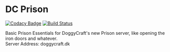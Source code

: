 DC Prison
======

[![Codacy Badge](https://api.codacy.com/project/badge/Grade/fb67006df9844c95a8f8613c33a74a41)](https://www.codacy.com/app/Fido2603/DCPrison?utm_source=github.com&amp;utm_medium=referral&amp;utm_content=DoggyCraftDK/DCPrison&amp;utm_campaign=Badge_Grade)
[![Build Status](https://travis-ci.com/DoggyCraftDK/DCPrison.svg?branch=master)](https://travis-ci.com/DoggyCraftDK/DCPrison)

Basic Prison Essentials for DoggyCraft's new Prison server, like opening the iron doors and whatever.  
Server Address: doggycraft.dk

